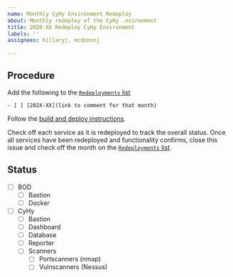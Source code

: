 ```yaml
---
name: Monthly CyHy Environment Redeploy
about: Monthly redeploy of the CyHy .nvironment
title: 2020-XX Redeploy CyHy Environment
labels: ''
assignees: hillaryj, mcdonnnj

---
```


## Procedure ##

Add the following to the [`Redeployments` list](https://github.com/cisagov/cyhy_amis/issues/272)

```
- [ ] [202X-XX](link to comment for that month)
```

Follow the [build and deploy instructions](https://github.com/cisagov/cyhy_amis#building-the-amis).

Check off each service as it is redeployed to track the overall status. Once all services have been redeployed and functionality confirms, close this issue and check off the month on the [`Redeployments` list](https://github.com/cisagov/cyhy_amis/issues/272).

## Status ##

- [ ] BOD
  - [ ] Bastion
  - [ ] Docker
- [ ] CyHy
  - [ ] Bastion
  - [ ] Dashboard
  - [ ] Database
  - [ ] Reporter
  - [ ] Scanners
    - [ ] Portscanners (nmap)
    - [ ] Vulnscanners (Nessus)
